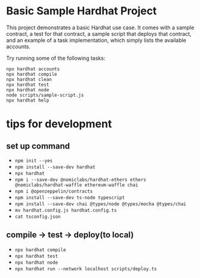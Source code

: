 # Basic Sample Hardhat Project

This project demonstrates a basic Hardhat use case. It comes with a sample contract, a test for that contract, a sample script that deploys that contract, and an example of a task implementation, which simply lists the available accounts.

Try running some of the following tasks:

```shell
npx hardhat accounts
npx hardhat compile
npx hardhat clean
npx hardhat test
npx hardhat node
node scripts/sample-script.js
npx hardhat help
```

# tips for development

## set up command

- `npm init --yes`
- `npm install --save-dev hardhat`
- `npx hardhat`
- `npm i --save-dev @nomiclabs/hardhat-ethers ethers @nomiclabs/hardhat-waffle ethereum-waffle chai`
- `npm i @openzeppelin/contracts`
- `npm install --save-dev ts-node typescript`
- `npm install --save-dev chai @types/node @types/mocha @types/chai`
- `mv hardhat.config.js hardhat.config.ts`
- `cat tsconfig.json`

## compile -> test -> deploy(to local)
- `npx hardhat compile`
- `npx hardhat test`
- `npx hardhat node`
- `npx hardhat run --network localhost scripts/deploy.ts`